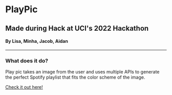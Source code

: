 # PlayPic

## Made during Hack at UCI's 2022 Hackathon
#### By Lisa, Minha, Jacob, Aidan

-----

### What does it do?
Play pic takes an image from the user and uses multiple APIs to generate the perfect Spotify playlist that fits the color scheme of the image.

<a href="https://playpic.herokuapp.com/" target="_blank">Check it out here!</a>

<!---
change the hyperlink URL
add more desc.
-->
